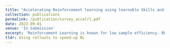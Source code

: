 ```yaml
---
title: "Accelerating Reinforcement learning using learnable Skills and Primitives: A Review"
collection: publications
permalink: /publication/survey_accelrl.pdf
date: 2022-09-01
venue: 'In Submission'
excerpt: 'Reinforcement Learning is known for low sample efficiency. RL can be accelerated by learning and transmitting these primitive behaviours and skills. This would enable a new agent to learn any new task quickly without the need of learning it from scratch. These skills and primitives could be learnt from the demonstrations. Unlike other forms knowledge like demonstrations, learning a high level controller to select a specific low level primitives would be a more efficient option. This survey deals with the recent and past advances in learning and using these skills to accelerate RL.'
tldr: Using rollouts to speed-up RL
---
```

